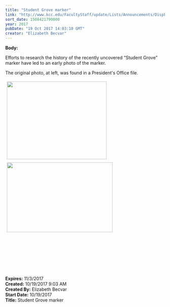 ```yaml
---
title: "Student Grove marker"
link: "http://www.kcc.edu/FacultyStaff/update/Lists/Announcements/DispForm.aspx?ID=2537"
sort_date: 1508421790000
year: 2017
pubDate: "19 Oct 2017 14:03:10 GMT"
creator: "Elizabeth Becvar"
---
```


<div><b>Body:</b> <div class="ExternalClass1384DBEEEDDE4C85A143CF40E6769D33"><p>​Efforts to research the history of the recently uncovered “Student Grove” marker have led to an early photo of the marker.</p>
<p>The original photo, at left, was found in a President's Office file.</p>
<p><img width="391" height="303" src="/FacultyStaff/update/PublishingImages/Student%20grove%201986%20horizontal_Copy.jpg" alt="" style="height:246px;width:315px;margin:5px" /><img width="390" height="258" src="/FacultyStaff/update/PublishingImages/Student-Grove-new_Copy.jpg" alt="" style="height:221px;width:334px;margin:5px" /><br /><br /><br /><br /><br /><br /><br /><br /></p></div></div>
<div><b>Expires:</b> 11/3/2017</div>
<div><b>Created:</b> 10/19/2017 9:03 AM</div>
<div><b>Created By:</b> Elizabeth Becvar</div>
<div><b>Start Date:</b> 10/19/2017</div>
<div><b>Title:</b> Student Grove marker</div>
